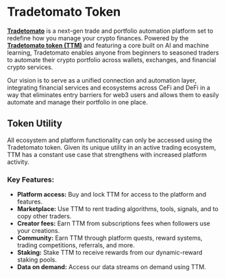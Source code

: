 # Tradetomato Token

[**Tradetomato**](https://www.tradetomato.com) is a next-gen trade and portfolio automation platform set to redefine how you manage your crypto finances. Powered by the [**Tradetomato token (TTM)**](https://bscscan.com/token/0xE356cb3eFc9CB4320b945393A10Fd71c77dc24A0) and featuring a core built on AI and machine learning, Tradetomato enables anyone from beginners to seasoned traders to automate their crypto portfolio across wallets, exchanges, and financial crypto services.

Our vision is to serve as a unified connection and automation layer, integrating financial services and ecosystems across CeFi and DeFi in a way that eliminates entry barriers for web3 users and allows them to easily automate and manage their portfolio in one place.

## Token Utility

All ecosystem and platform functionality can only be accessed using the Tradetomato token. Given its unique utility in an active trading ecosystem, TTM has a constant use case that strengthens with increased platform activity.

### Key Features:

- **Platform access:** Buy and lock TTM for access to the platform and features.
- **Marketplace:** Use TTM to rent trading algorithms, tools, signals, and to copy other traders.
- **Creator fees:** Earn TTM from subscriptions fees when followers use your creations.
- **Community:** Earn TTM through platform quests, reward systems, trading competitions, referrals, and more.
- **Staking:** Stake TTM to receive rewards from our dynamic-reward staking pools.
- **Data on demand:** Access our data streams on demand using TTM.

